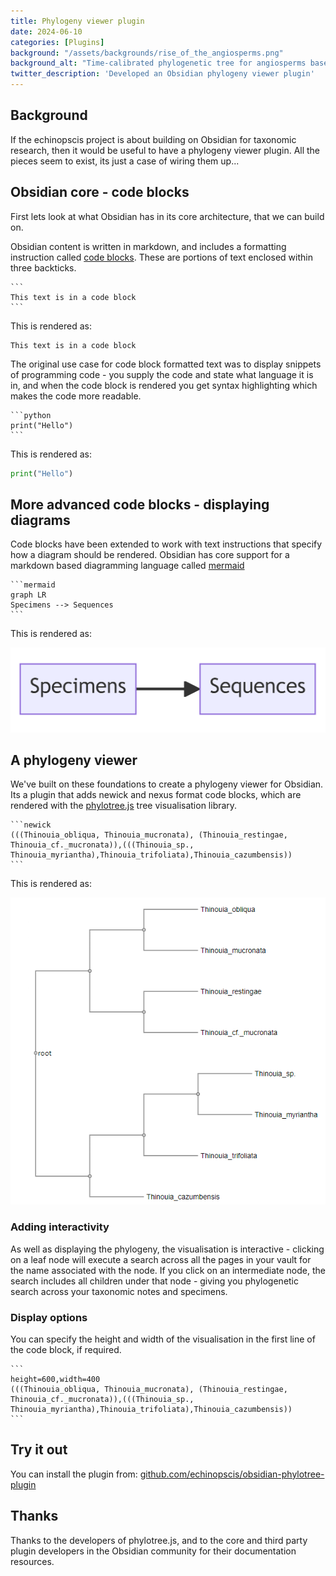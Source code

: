 ```yaml
---
title: Phylogeny viewer plugin
date: 2024-06-10
categories: [Plugins]
background: "/assets/backgrounds/rise_of_the_angiosperms.png"
background_alt: "Time-calibrated phylogenetic tree for angiosperms based on 353 nuclear genes from Zuntini et al. Phylogenomics and the rise of the angiosperms. Nature 629, 843–850 (2024). https://doi.org/10.1038/s41586-024-07324-0"
twitter_description: 'Developed an Obsidian phylogeny viewer plugin'
---
```


## Background

If the echinopscis project is about building on Obsidian for taxonomic research, then it would be useful to have a phylogeny viewer plugin. All the pieces seem to exist, its just a case of wiring them up...

## Obsidian core - code blocks

First lets look at what Obsidian has in its core architecture, that we can build on.

Obsidian content is written in markdown, and includes a formatting instruction called [code blocks](https://help.obsidian.md/Editing+and+formatting/Basic+formatting+syntax#Code+blocks). These are portions of text enclosed within three backticks. 

    ```
    This text is in a code block
    ```

This is rendered as:

```
This text is in a code block
```

The original use case for code block formatted text was to display snippets of programming code - you supply the code and state what language it is in, and when the code block is rendered you get syntax highlighting which makes the code more readable.

    ```python
    print("Hello")
    ```

This is rendered as:

```python
print("Hello")
```

## More advanced code blocks - displaying diagrams

Code blocks have been extended to work with text instructions that specify how a diagram should be rendered. Obsidian has core support for a markdown based diagramming language called [mermaid](https://help.obsidian.md/Editing+and+formatting/Advanced+formatting+syntax#Diagram)


    ```mermaid
    graph LR
    Specimens --> Sequences
    ```

This is rendered as:

![Mermaid example](/assets/images/phylo-vis-2024/mermaid-diagram-example.png)

## A phylogeny viewer

We've built on these foundations to create a phylogeny viewer for Obsidian. Its a plugin that adds newick and nexus format code blocks, which are rendered with the [phylotree.js](https://phylotree.hyphy.org/) tree visualisation library.

    ```newick
    (((Thinouia_obliqua, Thinouia_mucronata), (Thinouia_restingae, Thinouia_cf._mucronata)),(((Thinouia_sp., Thinouia_myriantha),Thinouia_trifoliata),Thinouia_cazumbensis))
    ```

This is rendered as:


![Screenshot of phylogeny visualisation](/assets/images/phylo-vis-2024/obsidian-phylo.png)

### Adding interactivity

As well as displaying the phylogeny, the visualisation is interactive - clicking on a leaf node will execute a search across all the pages in your vault for the name associated with the node. If you click on an intermediate node, the search includes all children under that node - giving you phylogenetic search across your taxonomic notes and specimens.

### Display options

You can specify the height and width of the visualisation in the first line of the code block, if required. 

    ```
    height=600,width=400
    (((Thinouia_obliqua, Thinouia_mucronata), (Thinouia_restingae, Thinouia_cf._mucronata)),(((Thinouia_sp., Thinouia_myriantha),Thinouia_trifoliata),Thinouia_cazumbensis))
    ```

## Try it out

You can install the plugin from: [github.com/echinopscis/obsidian-phylotree-plugin](https://github.com/echinopscis/obsidian-phylotree-plugin)

## Thanks

Thanks to the developers of phylotree.js, and to the core and third party plugin developers in the Obsidian community for their documentation resources.
